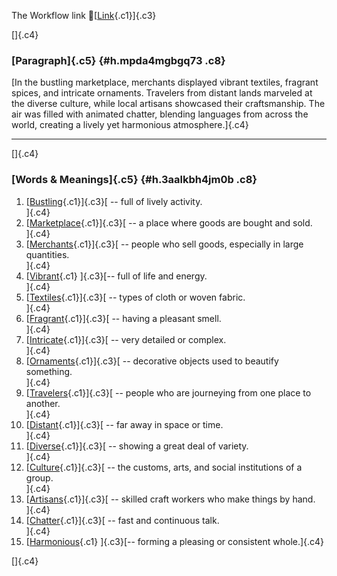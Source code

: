 The Workflow link
👏[[Link](https://www.google.com/url?q=http://www.google.com&sa=D&source=editors&ust=1756316883145059&usg=AOvVaw2FW6HfFQzBYxnIYPQ1OgeD){.c1}]{.c3}

[]{.c4}

### [Paragraph]{.c5} {#h.mpda4mgbgq73 .c8}

[In the bustling marketplace, merchants displayed vibrant textiles,
fragrant spices, and intricate ornaments. Travelers from distant lands
marveled at the diverse culture, while local artisans showcased their
craftsmanship. The air was filled with animated chatter, blending
languages from across the world, creating a lively yet harmonious
atmosphere.]{.c4}

------------------------------------------------------------------------

[]{.c4}

### [Words & Meanings]{.c5} {#h.3aalkbh4jm0b .c8}

1.  [[Bustling](https://www.google.com/url?q=http://www.google.com&sa=D&source=editors&ust=1756316883145841&usg=AOvVaw0W4F2TibrFs15_BozJQ6dy){.c1}]{.c3}[ --
    full of lively activity.\
    ]{.c4}
2.  [[Marketplace](https://www.google.com/url?q=http://www.google.com&sa=D&source=editors&ust=1756316883145972&usg=AOvVaw1J50-XLSedsw6omOxkZkBZ){.c1}]{.c3}[ --
    a place where goods are bought and sold.\
    ]{.c4}
3.  [[Merchants](https://www.google.com/url?q=http://www.google.com&sa=D&source=editors&ust=1756316883146094&usg=AOvVaw2GDJA7AhBAAdNXbpVmvn8C){.c1}]{.c3}[ --
    people who sell goods, especially in large quantities.\
    ]{.c4}
4.  [[Vibrant](https://www.google.com/url?q=http://www.google.com&sa=D&source=editors&ust=1756316883146213&usg=AOvVaw0JIfl3I9Z4abZWSr0NQ7RG){.c1}
    ]{.c3}[-- full of life and energy.\
    ]{.c4}
5.  [[Textiles](https://www.google.com/url?q=http://www.google.com&sa=D&source=editors&ust=1756316883146305&usg=AOvVaw2rK05DMDHgqs8o2S4xCnMx){.c1}]{.c3}[ --
    types of cloth or woven fabric.\
    ]{.c4}
6.  [[Fragrant](https://www.google.com/url?q=http://www.google.com&sa=D&source=editors&ust=1756316883146410&usg=AOvVaw1x94s6zsIbxVtHWb4ZwLlg){.c1}]{.c3}[ --
    having a pleasant smell.\
    ]{.c4}
7.  [[Intricate](https://www.google.com/url?q=http://www.google.com&sa=D&source=editors&ust=1756316883146502&usg=AOvVaw04Ws14ZjPfis3BwVeW9Xlm){.c1}]{.c3}[ --
    very detailed or complex.\
    ]{.c4}
8.  [[Ornaments](https://www.google.com/url?q=http://www.google.com&sa=D&source=editors&ust=1756316883146668&usg=AOvVaw3jPzSbIH54XqqRHVOsIWLO){.c1}]{.c3}[ --
    decorative objects used to beautify something.\
    ]{.c4}
9.  [[Travelers](https://www.google.com/url?q=http://www.google.com&sa=D&source=editors&ust=1756316883146810&usg=AOvVaw1RgOsaO69_lUI-QytuFh4q){.c1}]{.c3}[ --
    people who are journeying from one place to another.\
    ]{.c4}
10. [[Distant](https://www.google.com/url?q=http://www.google.com&sa=D&source=editors&ust=1756316883146931&usg=AOvVaw0fTkTPN_cejTeXNJZniUgS){.c1}]{.c3}[ --
    far away in space or time.\
    ]{.c4}
11. [[Diverse](https://www.google.com/url?q=http://www.google.com&sa=D&source=editors&ust=1756316883147027&usg=AOvVaw2STyVAvihb1JrjUm9-T55W){.c1}]{.c3}[ --
    showing a great deal of variety.\
    ]{.c4}
12. [[Culture](https://www.google.com/url?q=http://www.google.com&sa=D&source=editors&ust=1756316883147124&usg=AOvVaw29-MsVGkC5x9qsdBRqwFfr){.c1}]{.c3}[ --
    the customs, arts, and social institutions of a group.\
    ]{.c4}
13. [[Artisans](https://www.google.com/url?q=http://www.google.com&sa=D&source=editors&ust=1756316883147240&usg=AOvVaw3zTIWia6z99_P8s9QYxhA0){.c1}]{.c3}[ --
    skilled craft workers who make things by hand.\
    ]{.c4}
14. [[Chatter](https://www.google.com/url?q=http://www.google.com&sa=D&source=editors&ust=1756316883147365&usg=AOvVaw3IXMWRNLz1LxlbOOmztlAg){.c1}]{.c3}[ --
    fast and continuous talk.\
    ]{.c4}
15. [[Harmonious](https://www.google.com/url?q=http://www.google.com&sa=D&source=editors&ust=1756316883147464&usg=AOvVaw0BcP9P9v04pGqXE6rCs95s){.c1}
    ]{.c3}[-- forming a pleasing or consistent whole.]{.c4}

[]{.c4}
